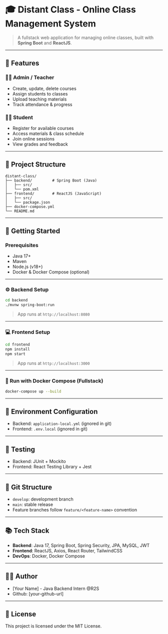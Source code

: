 # 🎓 Distant Class - Online Class Management System

> A fullstack web application for managing online classes, built with **Spring Boot** and **ReactJS**.

---

## 🧹 Features

### 👨‍🏫 Admin / Teacher

* Create, update, delete courses
* Assign students to classes
* Upload teaching materials
* Track attendance & progress

### 👨‍🎓 Student

* Register for available courses
* Access materials & class schedule
* Join online sessions
* View grades and feedback

---

## 🧱 Project Structure

```
distant-class/
├── backend/         # Spring Boot (Java)
│   ├── src/
│   └── pom.xml
├── frontend/        # ReactJS (JavaScript)
│   ├── src/
│   └── package.json
├── docker-compose.yml
└── README.md
```

---

## 🚀 Getting Started

### Prerequisites

* Java 17+
* Maven
* Node.js (v18+)
* Docker & Docker Compose (optional)

---

### ⚙️ Backend Setup

```bash
cd backend
./mvnw spring-boot:run
```

> App runs at `http://localhost:8080`

---

### 💻 Frontend Setup

```bash
cd frontend
npm install
npm start
```

> App runs at `http://localhost:3000`

---

### 🐳 Run with Docker Compose (Fullstack)

```bash
docker-compose up --build
```

---

## 🔐 Environment Configuration

* Backend: `application-local.yml` (ignored in git)
* Frontend: `.env.local` (ignored in git)

---

## 🧪 Testing

* Backend: JUnit + Mockito
* Frontend: React Testing Library + Jest

---

## 📁 Git Structure

* `develop`: development branch
* `main`: stable release
* Feature branches follow `feature/<feature-name>` convention

---

## 📚 Tech Stack

* **Backend**: Java 17, Spring Boot, Spring Security, JPA, MySQL, JWT
* **Frontend**: ReactJS, Axios, React Router, TailwindCSS
* **DevOps**: Docker, Docker Compose

---

## 🧑‍💻 Author

* \[Your Name] - Java Backend Intern @R2S
* Github: \[your-github-url]

---

## 📜 License

This project is licensed under the MIT License.
